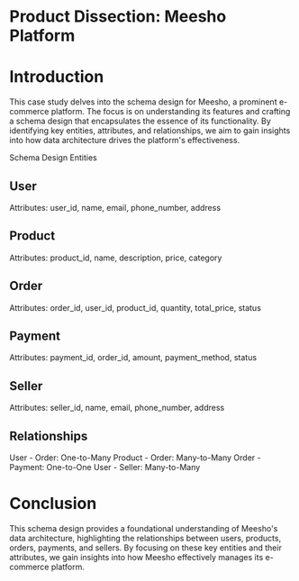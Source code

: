 # Product Dissection: Meesho Platform
# Introduction
This case study delves into the schema design for Meesho, a prominent e-commerce platform. The focus is on understanding its features and crafting a schema design that encapsulates the essence of its functionality. By identifying key entities, attributes, and relationships, we aim to gain insights into how data architecture drives the platform's effectiveness.

Schema Design
Entities
## User

Attributes: user_id, name, email, phone_number, address
## Product

Attributes: product_id, name, description, price, category
## Order

Attributes: order_id, user_id, product_id, quantity, total_price, status
## Payment

Attributes: payment_id, order_id, amount, payment_method, status
## Seller

Attributes: seller_id, name, email, phone_number, address
## Relationships
User - Order: One-to-Many
Product - Order: Many-to-Many
Order - Payment: One-to-One
User - Seller: Many-to-Many
# Conclusion
This schema design provides a foundational understanding of Meesho's data architecture, highlighting the relationships between users, products, orders, payments, and sellers. By focusing on these key entities and their attributes, we gain insights into how Meesho effectively manages its e-commerce platform.
